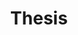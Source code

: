 ---
layout: default
permalink: /database-llms-thesis/
title: Thesis
nav: true
nav_order: 8
redirect: true
redirect_to: /assets/pdf/THESIS_ASHWIN_1.pdf
---